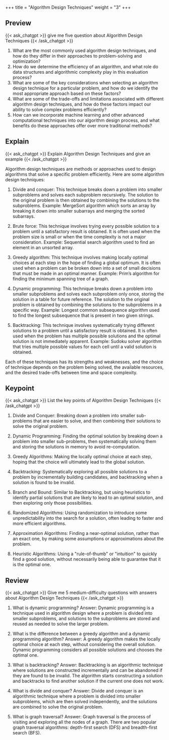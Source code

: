 +++
title = "Algorithm Design Techniques"
weight = "3"
+++
## Preview
{{< ask_chatgpt >}}
give me five question about Algorithm Design Techniques
{{< /ask_chatgpt >}}



1. What are the most commonly used algorithm design techniques, and how do they differ in their approaches to problem-solving and optimization?
2. How do we determine the efficiency of an algorithm, and what role do data structures and algorithmic complexity play in this evaluation process?
3. What are some of the key considerations when selecting an algorithm design technique for a particular problem, and how do we identify the most appropriate approach based on these factors?
4. What are some of the trade-offs and limitations associated with different algorithm design techniques, and how do these factors impact our ability to solve complex problems efficiently?
5. How can we incorporate machine learning and other advanced computational techniques into our algorithm design process, and what benefits do these approaches offer over more traditional methods?   

## Explain
{{< ask_chatgpt >}}
Explain Algorithm Design Techniques and give an example
{{< /ask_chatgpt >}}



Algorithm design techniques are methods or approaches used to design algorithms that solve a specific problem efficiently. Here are some algorithm design techniques:

1. Divide and conquer: This technique breaks down a problem into smaller subproblems and solves each subproblem recursively. The solution to the original problem is then obtained by combining the solutions to the subproblems. Example: MergeSort algorithm which sorts an array by breaking it down into smaller subarrays and merging the sorted subarrays.

2. Brute force: This technique involves trying every possible solution to a problem until a satisfactory result is obtained. It is often used when the problem size is small or when the time complexity is not a major consideration. Example: Sequential search algorithm used to find an element in an unsorted array.

3. Greedy algorithm: This technique involves making locally optimal choices at each step in the hope of finding a global optimum. It is often used when a problem can be broken down into a set of small decisions that must be made in an optimal manner. Example: Prim’s algorithm for finding the minimum spanning tree of a graph.

4. Dynamic programming: This technique breaks down a problem into smaller subproblems and solves each subproblem only once, storing the solution in a table for future reference. The solution to the original problem is obtained by combining the solutions to the subproblems in a specific way. Example: Longest common subsequence algorithm used to find the longest subsequence that is present in two given strings.

5. Backtracking: This technique involves systematically trying different solutions to a problem until a satisfactory result is obtained. It is often used when the problem has multiple possible solutions and the optimal solution is not immediately apparent. Example: Sudoku solver algorithm that tries multiple possible values for each cell until a valid solution is obtained.

Each of these techniques has its strengths and weaknesses, and the choice of technique depends on the problem being solved, the available resources, and the desired trade-offs between time and space complexity.   

## Keypoint
{{< ask_chatgpt >}}
List the key points of Algorithm Design Techniques
{{< /ask_chatgpt >}}



1. Divide and Conquer: Breaking down a problem into smaller sub-problems that are easier to solve, and then combining their solutions to solve the original problem.

2. Dynamic Programming: Finding the optimal solution by breaking down a problem into smaller sub-problems, then systematically solving them and storing the solutions in memory to avoid re-computation.

3. Greedy Algorithms: Making the locally optimal choice at each step, hoping that the choice will ultimately lead to the global solution.

4. Backtracking: Systematically exploring all possible solutions to a problem by incrementally building candidates, and backtracking when a solution is found to be invalid.

5. Branch and Bound: Similar to Backtracking, but using heuristics to identify partial solutions that are likely to lead to an optimal solution, and then exploring only those possibilities.

6. Randomized Algorithms: Using randomization to introduce some unpredictability into the search for a solution, often leading to faster and more efficient algorithms.

7. Approximation Algorithms: Finding a near-optimal solution, rather than an exact one, by making some assumptions or approximations about the problem.

8. Heuristic Algorithms: Using a "rule-of-thumb" or "intuition" to quickly find a good solution, without necessarily being able to guarantee that it is the optimal one.   

## Review
{{< ask_chatgpt >}}
Give me 5 medium-difficulty questions with answers about Algorithm Design Techniques
{{< /ask_chatgpt >}}



1) What is dynamic programming? 
Answer: Dynamic programming is a technique used in algorithm design where a problem is divided into smaller subproblems, and solutions to the subproblems are stored and reused as needed to solve the larger problem. 

2) What is the difference between a greedy algorithm and a dynamic programming algorithm? 
Answer: A greedy algorithm makes the locally optimal choice at each step, without considering the overall solution. Dynamic programming considers all possible solutions and chooses the optimal one. 

3) What is backtracking? 
Answer: Backtracking is an algorithmic technique where solutions are constructed incrementally and can be abandoned if they are found to be invalid. The algorithm starts constructing a solution and backtracks to find another solution if the current one does not work. 

4) What is divide and conquer? 
Answer: Divide and conquer is an algorithmic technique where a problem is divided into smaller subproblems, which are then solved independently, and the solutions are combined to solve the original problem. 

5) What is graph traversal? 
Answer: Graph traversal is the process of visiting and exploring all the nodes of a graph. There are two popular graph traversal algorithms: depth-first search (DFS) and breadth-first search (BFS).   

